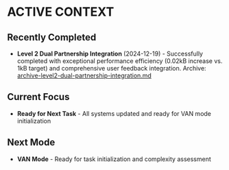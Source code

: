 # ACTIVE CONTEXT

## Recently Completed
- **Level 2 Dual Partnership Integration** (2024-12-19) - Successfully completed with exceptional performance efficiency (0.02kB increase vs. 1kB target) and comprehensive user feedback integration. Archive: [archive-level2-dual-partnership-integration.md](archive/archive-level2-dual-partnership-integration.md)

## Current Focus
- **Ready for Next Task** - All systems updated and ready for VAN mode initialization

## Next Mode
- **VAN Mode** - Ready for task initialization and complexity assessment
